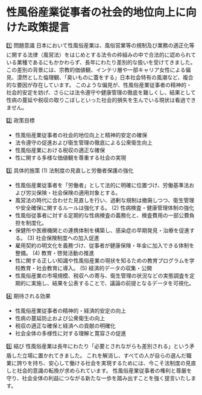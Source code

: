 # 性風俗産業従事者の社会的地位向上に向けた政策提言
1️⃣ 問題意識
日本において性風俗産業は、風俗営業等の規制及び業務の適正化等に関する法律（風営法）をはじめとする法令の枠組みの中で合法的に認められている業種であるにもかかわらず、長年にわたり差別的な扱いを受けてきました。
この差別の背景には、宗教的価値観、インテリ層や一部キャリア女性による偏見、漠然とした倫理観、「臭いものに蓋をする」日本社会特有の風潮など、複合的な要因が存在しています。
このような偏見が、性風俗産業従事者の精神的・社会的安定を妨げ、さらには法令遵守や健康管理の徹底を難しくし、結果として性病の蔓延や税収の取りこぼしといった社会的損失を生んでいる現状は看過できません。


2️⃣ 政策目標
- 性風俗産業従事者の社会的地位向上と精神的安定の確保
- 法令遵守の促進および衛生管理の徹底による公衆衛生向上
- 性風俗産業における税収の適正な確保
- 性に関する多様な価値観を尊重する社会の実現


3️⃣ 具体的施策
(1) 法制度の見直しと労働者保護の強化
- 性風俗産業従事者を「労働者」として法的に明確に位置づけ、労働基準法および労災保険・社会保険の適用対象とする。
- 風営法の時代に合わせた見直しを行い、過剰な規制は撤廃しつつ、衛生管理や安全確保に関するルールは強化する。
(2) 性病検査・健康管理体制の強化
- 性風俗従事者に対する定期的な性病検査の義務化と、検査費用の一部公費負担を制度化。
- 保健所や医療機関との連携体制を構築し、感染症の早期発見・治療を促進する。
(3) 社会保険制度への加入促進
- 雇用契約の明文化を義務づけ、従事者が健康保険・年金に加入できる体制を整備。
(4) 教育・啓発活動の推進
- 性に関する正しい知識や性風俗産業の現状を知るための教育プログラムを学校教育・社会教育に導入。
(5) 経済的データの収集・公開
- 性風俗産業の市場規模、税収への寄与、衛生管理の状況などの実態調査を定期的に実施し、結果を公表することで、議論の前提となるデータを可視化。


4️⃣ 期待される効果
- 性風俗産業従事者の精神的・経済的安定の向上
- 性病の蔓延防止および公衆衛生の向上
- 税収の適正な確保と経済への貢献の明確化
- 社会全体の多様性に対する理解と寛容さの促進


5️⃣ 結び
性風俗産業は長年にわたり「必要とされながらも差別される」という矛盾した立場に置かれてきました。
これを解消し、すべての人が自らの選んだ職業に誇りを持ち、安心して働ける社会を実現するためには、今こそ法制度の見直しと社会的意識の転換が求められています。
性風俗産業従事者の権利と尊厳を守り、社会全体の利益につながる新たな一歩を踏み出すことを強く提言いたします。